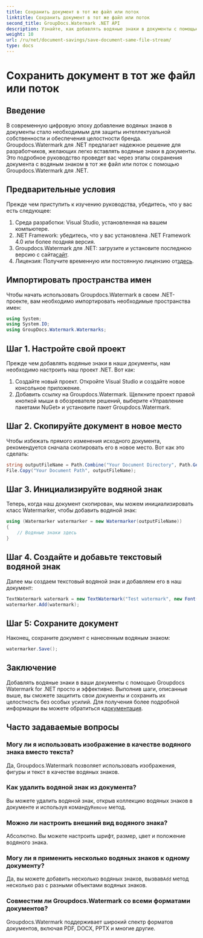 ```yaml
---
title: Сохранить документ в тот же файл или поток
linktitle: Сохранить документ в тот же файл или поток
second_title: GroupDocs.Watermark .NET API
description: Узнайте, как добавлять водяные знаки в документы с помощью Groupdocs.Watermark для .NET. В этом руководстве приведены инструкции по обеспечению защиты и целостности документа.
weight: 10
url: /ru/net/document-savings/save-document-same-file-stream/
type: docs
---
```

# Сохранить документ в тот же файл или поток

## Введение
В современную цифровую эпоху добавление водяных знаков в документы стало необходимым для защиты интеллектуальной собственности и обеспечения целостности бренда. Groupdocs.Watermark для .NET предлагает надежное решение для разработчиков, желающих легко вставлять водяные знаки в документы. Это подробное руководство проведет вас через этапы сохранения документа с водяным знаком в тот же файл или поток с помощью Groupdocs.Watermark для .NET.
## Предварительные условия
Прежде чем приступить к изучению руководства, убедитесь, что у вас есть следующее:
1. Среда разработки: Visual Studio, установленная на вашем компьютере.
2. .NET Framework: убедитесь, что у вас установлена .NET Framework 4.0 или более поздняя версия.
3.  Groupdocs.Watermark для .NET: загрузите и установите последнюю версию с сайта[сайт](https://releases.groupdocs.com/Watermark/net/).
4.  Лицензия: Получите временную или постоянную лицензию от[здесь](https://purchase.groupdocs.com/temporary-license/).
## Импортировать пространства имен
Чтобы начать использовать Groupdocs.Watermark в своем .NET-проекте, вам необходимо импортировать необходимые пространства имен:
```csharp
using System;
using System.IO;
using GroupDocs.Watermark.Watermarks;
```
## Шаг 1. Настройте свой проект
Прежде чем добавлять водяные знаки в наши документы, нам необходимо настроить наш проект .NET. Вот как:
1. Создайте новый проект. Откройте Visual Studio и создайте новое консольное приложение.
2. Добавить ссылку на Groupdocs.Watermark. Щелкните проект правой кнопкой мыши в обозревателе решений, выберите «Управление пакетами NuGet» и установите пакет Groupdocs.Watermark.
## Шаг 2. Скопируйте документ в новое место
Чтобы избежать прямого изменения исходного документа, рекомендуется сначала скопировать его в новое место. Вот как это сделать:
```csharp
string outputFileName = Path.Combine("Your Document Directory", Path.GetFileName("Your Document Path"));
File.Copy("Your Document Path", outputFileName);
```
## Шаг 3. Инициализируйте водяной знак
Теперь, когда наш документ скопирован, мы можем инициализировать класс Watermarker, чтобы добавить водяной знак:
```csharp
using (Watermarker watermarker = new Watermarker(outputFileName))
{
    // Водяные знаки здесь
}
```
## Шаг 4. Создайте и добавьте текстовый водяной знак
Далее мы создаем текстовый водяной знак и добавляем его в наш документ:
```csharp
TextWatermark watermark = new TextWatermark("Test watermark", new Font("Arial", 12));
watermarker.Add(watermark);
```
## Шаг 5: Сохраните документ
Наконец, сохраните документ с нанесенным водяным знаком:
```csharp
watermarker.Save();
```
## Заключение
Добавлять водяные знаки в ваши документы с помощью Groupdocs Watermark for .NET просто и эффективно. Выполнив шаги, описанные выше, вы сможете защитить свои документы и сохранить их целостность без особых усилий. Для получения более подробной информации вы можете обратиться к[документация](https://tutorials.groupdocs.com/Watermark/net/).
## Часто задаваемые вопросы
### Могу ли я использовать изображение в качестве водяного знака вместо текста?
Да, Groupdocs.Watermark позволяет использовать изображения, фигуры и текст в качестве водяных знаков.
### Как удалить водяной знак из документа?
 Вы можете удалить водяной знак, открыв коллекцию водяных знаков в документе и используя команду`Remove` метод.
### Можно ли настроить внешний вид водяного знака?
Абсолютно. Вы можете настроить шрифт, размер, цвет и положение водяного знака.
### Могу ли я применить несколько водяных знаков к одному документу?
 Да, вы можете добавить несколько водяных знаков, вызвав`Add` метод несколько раз с разными объектами водяных знаков.
### Совместим ли Groupdocs.Watermark со всеми форматами документов?
Groupdocs.Watermark поддерживает широкий спектр форматов документов, включая PDF, DOCX, PPTX и многие другие.